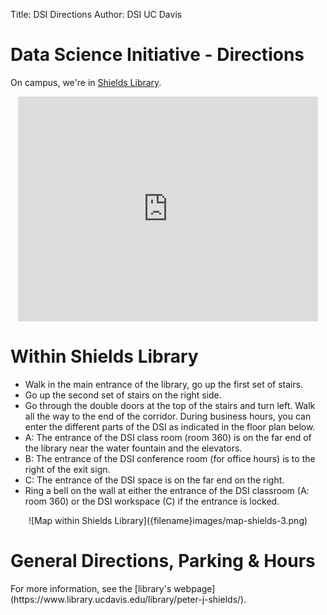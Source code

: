﻿Title: DSI Directions
Author: DSI UC Davis

# Data Science Initiative - Directions

On campus, we're in [Shields Library](http://campusmap.ucdavis.edu/?b=114).

<center>
<iframe src="https://www.google.com/maps/embed?pb=!1m18!1m12!1m3!1d3120.7460385250097!2d-121.75171468430814!3d38.539621975557765!2m3!1f0!2f0!3f0!3m2!1i1024!2i768!4f13.1!3m3!1m2!1s0x8085296c4b59259d%3A0x7b5367caeba5025b!2sShields+Library!5e0!3m2!1sen!2sus!4v1473352443116" width="480" height="360" frameborder="0" style="border:0" allowfullscreen>
</iframe>
</center>

<h1>Within Shields Library</h1>

* Walk in the main entrance of the library, go up the first set of stairs.
* Go up the second set of stairs on the right side.
* Go through the double doors at the top of the stairs and turn left.
  Walk all the way to the end of the corridor.
  During business hours, you can enter the different parts of the DSI as
  indicated in the floor plan below. 
* A: The entrance of the DSI class room (room 360) is on the far end of the 
  library near the water fountain and the elevators. 
* B: The entrance of the DSI conference room (for office hours) is to the
  right of the exit sign. 
* C: The entrance of the DSI space is on the far end on the right. 
* Ring a bell on the wall at either the entrance of the DSI classroom
  (A: room 360) or the DSI workspace (C) if the entrance is locked. 

<center>
![Map within Shields Library]({filename}images/map-shields-3.png)
</center>

<h1>General Directions, Parking & Hours</h1>
For more information, see the [library's webpage](https://www.library.ucdavis.edu/library/peter-j-shields/).
